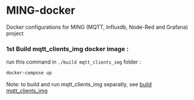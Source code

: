 # MING-docker
Docker configurations for MING (MQTT, Influxdb, Node-Red and Grafana) project

### 1st Build mqtt_clients_img docker image :
run this command in `./build mqtt_clients_img` folder : 
```bash
docker-compose up
```

Note: to build and run mqtt_clients_img separatly, see [build mqtt_clients_img](build%20mqtt_clients_img/README.md)
